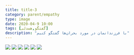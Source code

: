 ```yaml
---
title: title-3
category: parent/empathy
type: image
date: 2020-04-9 10:00
tags: [گفتگو,همدلی]
description: "با فرزندانمان در مورد بحران‌ها گفتگو کنیم"
---
```


![](../../static/images/talk-children-corona-1.png)
![](../../static/images/talk-children-corona-2.png)
![](../../static/images/talk-children-corona-3.png)
![](../../static/images/talk-children-corona-4.png)
![](../../static/images/talk-children-corona-5.png)
![](../../static/images/talk-children-corona-6.png)